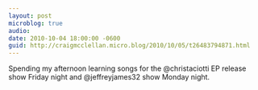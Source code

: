 ```yaml
---
layout: post
microblog: true
audio: 
date: 2010-10-04 18:00:00 -0600
guid: http://craigmcclellan.micro.blog/2010/10/05/t26483794871.html
---
```

Spending my afternoon learning songs for the @christaciotti EP release show Friday night and @jeffreyjames32 show Monday night.
